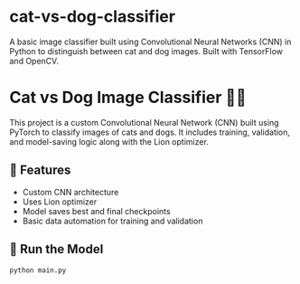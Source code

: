 # cat-vs-dog-classifier
A basic image classifier built using Convolutional Neural Networks (CNN) in Python to distinguish between cat and dog images. Built with TensorFlow and OpenCV.
# Cat vs Dog Image Classifier 🐶🐱

This project is a custom Convolutional Neural Network (CNN) built using PyTorch to classify images of cats and dogs. It includes training, validation, and model-saving logic along with the Lion optimizer.

## 🧠 Features
- Custom CNN architecture
- Uses Lion optimizer
- Model saves best and final checkpoints
- Basic data automation for training and validation

## 🚀 Run the Model
```bash
python main.py

